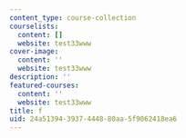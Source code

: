 ```yaml
---
content_type: course-collection
courselists:
  content: []
  website: test33www
cover-image:
  content: ''
  website: test33www
description: ''
featured-courses:
  content: ''
  website: test33www
title: f
uid: 24a51394-3937-4448-80aa-5f9062418ea6
---
```

